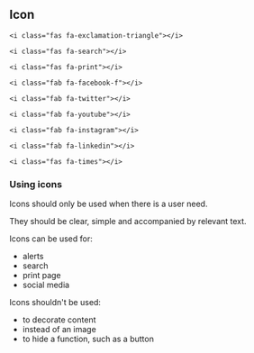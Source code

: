 ## Icon

<i class="fas fa-exclamation-triangle"></i>

    <i class="fas fa-exclamation-triangle"></i>

<i class="fas fa-search"></i>

    <i class="fas fa-search"></i>

<i class="fas fa-print"></i>

    <i class="fas fa-print"></i>

<i class="fab fa-facebook-f"></i>

    <i class="fab fa-facebook-f"></i>

<i class="fab fa-twitter"></i>

    <i class="fab fa-twitter"></i>

<i class="fab fa-youtube"></i>

    <i class="fab fa-youtube"></i>

<i class="fab fa-instagram"></i>

    <i class="fab fa-instagram"></i>

<i class="fab fa-linkedin"></i>

    <i class="fab fa-linkedin"></i>

<i class="fas fa-times"></i>

    <i class="fas fa-times"></i>

### Using icons

Icons should only be used when there is a user need.

They should be clear, simple and accompanied by relevant text.

Icons can be used for:
<ul class="list list-bullet">
  <li>alerts</li>
  <li>search</li>
  <li>print page</li>
  <li>social media</li>
</ul>

Icons shouldn't be used:
<ul class="list list-bullet">
  <li>to decorate content</li>
  <li>instead of an image</li>
  <li>to hide a function, such as a button</li>
</ul>
